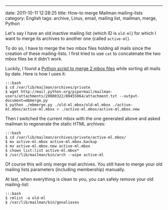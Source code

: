 ---
date: 2011-10-11 12:28:25
title: How-to merge Mailman mailing-lists
category: English
tags: archive, Linux, email, mailing list, mailman, merge, Python

Let's say I have an old inactive mailing list (which ID is `old-ml`) for which I want to merge its archives to another one (called `active-ml`).

To do so, I have to merge the two mbox files holding all mails since the creation of these mailing-lists. I first tried to use `cat` to concatenate the two mbox files be it didn't work.

Luckily, I found a [Python script to merge 2 mbox files](http://mail.python.org/pipermail/mailman-users/2008-March/060937.html) while sorting all mails by date. Here is how I uses it:

    :::bash
    $ cd /var/lib/mailman/archives/private
    $ wget http://mail.python.org/pipermail/mailman-users/attachments/20080322/80455064/attachment.txt --output-document=mbmerge.py
    $ python ./mbmerge.py ./old-ml.mbox/old-ml.mbox ./active-ml.mbox/active-ml.mbox > ./active-ml.mbox/active-ml.mbox.new

Then I switched the current mbox with the one generated above and asked mailman to regenerate the static HTML archives:

    :::bash
    $ cd /var/lib/mailman/archives/private/active-ml.mbox/
    $ mv active-ml.mbox active-ml.mbox.backup
    $ mv active-ml.mbox.new active-ml.mbox
    $ chown list:list active-ml.mbox*
    $ /usr/lib/mailman/bin/arch --wipe active-ml

Of course this will only merge mail archives. You still have to merge your old mailing lists parameters (including membership) manually.

At last, when everything is clean to you, you can safely remove your old mailing-list:

    :::bash
    $ rmlist -a old-ml
    $ /var/lib/mailman/bin/genaliases

